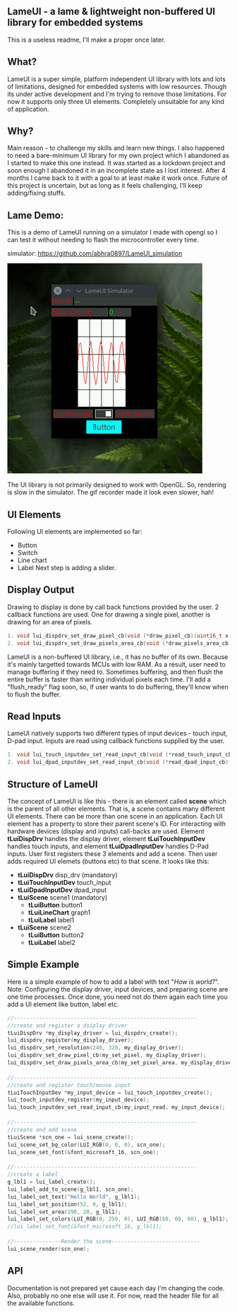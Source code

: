 ## LameUI - a lame & lightweight non-buffered UI library for embedded systems

This is a useless readme, I'll make a proper once later.

## What?
LameUI is a super simple, platform independent UI library with lots and lots of limitations, designed for embedded systems with low resources. Though its under active development and I'm trying to remove those limitations. For now it supports only three UI elements. Completely unsuitable for any kind of application.

## Why?
Main reason - to challenge my skills and learn new things. I also happened to need a bare-minimum UI library for my own project which I abandoned as I started to make this one instead. It was started as a lockdown project and soon enough I abandoned it in an incomplete state as I lost interest. After 4 months I came back to it with a goal to at least make it work once. Future of this project is uncertain, but as long as it feels challenging, I'll keep adding/fixing stuffs.

## Lame Demo:
This is a demo of LameUI running on a simulator I made with opengl so I can test it without needing to flash the microcontroller every time.

simulator: https://github.com/abhra0897/LameUI_simulation

![Example gif](lameUi_demo1.gif)

The UI library is not primarily designed to work with OpenGL. So, rendering is slow in the simulator. The gif recorder made it look even slower, hah!

## UI Elements
Following UI elements are implemented so far:
- Button
- Switch
- Line chart
- Label
Next step is adding a slider.

## Display Output
Drawing to display is done by call back functions provided by the user. 2 callback functions are used. One for drawing a single pixel, another is drawing for an area of pixels.

```C
1. void lui_dispdrv_set_draw_pixel_cb(void (*draw_pixel_cb)(uint16_t x, uint16_t y, uint16_t color), tLuiDispDrv *dispdrv)
2. void lui_dispdrv_set_draw_pixels_area_cb(void (*draw_pixels_area_cb)(uint16_t x, uint16_t y, uint16_t w, uint16_t h, uint16_t color), tLuiDispDrv *dispdrv)
```

LameUI is a non-buffered UI library, i.e., it has no buffer of its own. Because it's mainly targetted towards MCUs with low RAM. As a result, user need to manage buffering if they need to. Sometimes buffering, and then flush the entire buffer is faster than writing individual pixels each time. I'll add a "flush_ready" flag soon, so, if user wants to do buffering, they'll know when to flush the buffer.

## Read Inputs
LameUI natively supports two different types of input devices - touch input, D-pad input. Inputs are read using callback functions supplied by the user.

```C
1. void lui_touch_inputdev_set_read_input_cb(void (*read_touch_input_cb)(tLuiTouchInputData *inputdata), tLuiTouchInputDev *inputdev);
2. void lui_dpad_inputdev_set_read_input_cb(void (*read_dpad_input_cb)(tLuiDpadInputData *dpad_inputdata), tLuiDpadInputDev *dpad_inputdev);
```

## Structure of LameUI
The concept of LameUI is like this - there is an element called **scene** which is the parent of all other elements. That is, a scene contains many different UI elements. There can be more than one scene in an application. Each UI element has a property to store their parent scene's ID. For interacting with hardware devices (display and inputs) call-backs are used. Element **tLuiDispDrv** handles the display driver, element **tLuiTouchInputDev** handles touch inputs, and element **tLuiDpadInputDev** handles D-Pad inputs. User first registers these 3 elements and add a scene. Then user adds required UI elemets (buttons etc) to that scene. It looks like this:

- **tLuiDispDrv** disp_drv (mandatory)
- **tLuiTouchInputDev** touch_input
- **tLuiDpadInputDev** dpad_input
- **tLuiScene** scene1 (mandatory)
    - **tLuiButton** button1
    - **tLuiLineChart** graph1
    - **tLuiLabel** label1
- **tLuiScene** scene2
    - **tLuiButton** button2
    - **tLuiLabel** label2

## Simple Example
Here is a simple example of how to add a label with text "*How is world?*". 
Note: Configuring the display driver, input devices, and preparing scene are one time processes. Once done, you need not do them again each time you add a UI element like button, label etc.

```C
//----------------------------------------------------------
//create and register a dsiplay driver
tLuiDispDrv *my_display_driver = lui_dispdrv_create();
lui_dispdrv_register(my_display_driver);
lui_dispdrv_set_resolution(240, 320, my_display_driver);
lui_dispdrv_set_draw_pixel_cb(my_set_pixel, my_display_driver);
lui_dispdrv_set_draw_pixels_area_cb(my_set_pixel_area, my_display_driver);

//----------------------------------------------------------
//create and register touch/mouse input
tLuiTouchInputDev *my_input_device = lui_touch_inputdev_create();
lui_touch_inputdev_register(my_input_device);
lui_touch_inputdev_set_read_input_cb(my_input_read, my_input_device);	

//----------------------------------------------------------
//create and add scene
tLuiScene *scn_one = lui_scene_create();
lui_scene_set_bg_color(LUI_RGB(0, 0, 0), scn_one);
lui_scene_set_font(&font_microsoft_16, scn_one);

//----------------------------------------------------------
//create a label
g_lbl1 = lui_label_create();
lui_label_add_to_scene(g_lbl1, scn_one);
lui_label_set_text("Hello World", g_lbl1);
lui_label_set_position(52, 0, g_lbl1);
lui_label_set_area(190, 20, g_lbl1);
lui_label_set_colors(LUI_RGB(0, 250, 0), LUI_RGB(60, 60, 60), g_lbl1);
//lui_label_set_font(&font_microsoft_16, g_lbl1);

//---------------Render the scene----------------------------
lui_scene_render(scn_one);
```

## API
Documentation is not prepared yet cause each day I'm changing the code. Also, probably no one else will use it. For now, read the header file for all the available functions.
